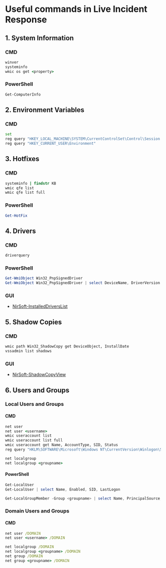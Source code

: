 # Useful commands in Live Incident Response
## 1. System Information
### CMD
```cmd
winver
systeminfo
wmic os get <property>
```
### PowerShell
```powershell
Get-ComputerInfo
```

## 2. Environment Variables
### CMD
```cmd
set
reg query "HKEY_LOCAL_MACHINE\SYSTEM\CurrentControlSet\Control\Session Manager\Environment"
reg query "HKEY_CURRENT_USER\Environment"
```

## 3. Hotfixes
### CMD
```cmd
systeminfo | findstr KB
wmic qfe list
wmic qfe list full
```
### PowerShell
```powershell
Get-HotFix
```

## 4. Drivers
### CMD
```cmd
driverquery
```
### PowerShell
```powershell
Get-WmiObject Win32_PnpSignedDriver
Get-WmiObject Win32_PnpSignedDriver | select DeviceName, DriverVersion
```
### GUI
- [NirSoft-InstalledDriversList](https://www.nirsoft.net/utils/installed_drivers_list.html)


## 5. Shadow Copies
### CMD
```cmd
wmic path Win32_ShadowCopy get DeviceObject, InstallDate
vssadmin list shadows
```
### GUI
- [NirSoft-ShadowCopyView](https://www.nirsoft.net/utils/shadow_copy_view.html)


## 6. Users and Groups
### Local Users and Groups
#### CMD
```cmd
net user
net user <username>
wmic useraccount list
wmic useraccount list full
wmic useraccount get Name, AccountType, SID, Status
reg query "HKLM\SOFTWARE\Microsoft\Windows NT\CurrentVersion\Winlogon\SpecialAccounts\UserList"

net localgroup
net localgroup <groupname>
```
#### PowerShell
```powershell
Get-LocalUser
Get-LocalUser | select Name, Enabled, SID, LastLogon

Get-LocalGroupMember -Group <groupname> | select Name, PrincipalSource, SID
```

### Domain Users and Groups
#### CMD
```cmd
net user /DOMAIN
net user <username> /DOMAIN

net localgroup /DOMAIN
net localgroup <groupname> /DOMAIN
net group /DOMAIN
net group <groupname> /DOMAIN
```






